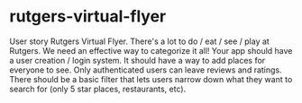 # rutgers-virtual-flyer
User story  Rutgers Virtual Flyer. There's a lot to do / eat / see / play at Rutgers. We need an effective way to categorize it all! Your app should have a user creation / login system. It should have a way to add places for everyone to see. Only authenticated users can leave reviews and ratings. There should be a basic filter that lets users narrow down what they want to search for (only 5 star places, restaurants, etc).
